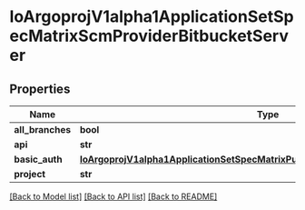 # IoArgoprojV1alpha1ApplicationSetSpecMatrixScmProviderBitbucketServer

## Properties
Name | Type | Description | Notes
------------ | ------------- | ------------- | -------------
**all_branches** | **bool** |  | [optional] 
**api** | **str** |  | 
**basic_auth** | [**IoArgoprojV1alpha1ApplicationSetSpecMatrixPullRequestBitbucketServerBasicAuth**](IoArgoprojV1alpha1ApplicationSetSpecMatrixPullRequestBitbucketServerBasicAuth.md) |  | [optional] 
**project** | **str** |  | 

[[Back to Model list]](../README.md#documentation-for-models) [[Back to API list]](../README.md#documentation-for-api-endpoints) [[Back to README]](../README.md)


